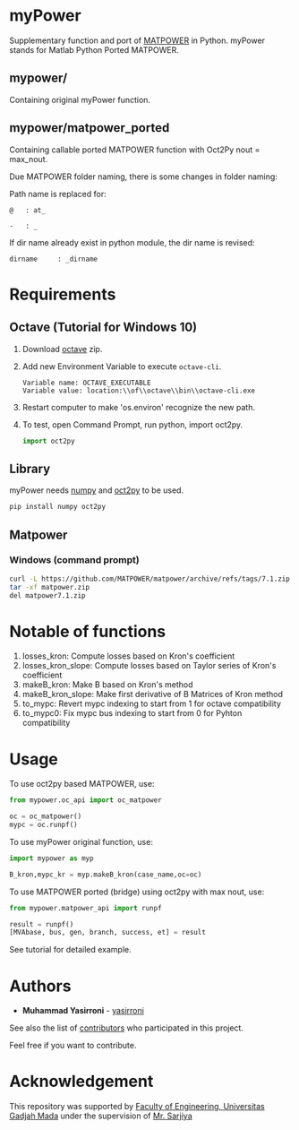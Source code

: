 # myPower

Supplementary function and port of [MATPOWER](https://github.com/MATPOWER/matpower) in Python. myPower stands for Matlab Python Ported MATPOWER.

## mypower/

Containing original myPower function.

## mypower/matpower_ported

Containing callable ported MATPOWER function with Oct2Py nout = max_nout.

Due MATPOWER folder naming, there is some changes in folder naming:

Path name is replaced for:

    @   : at_

    -   : _

If dir name already exist in python module, the dir name is revised:

    dirname     : _dirname

# Requirements

## Octave (Tutorial for Windows 10)

1. Download [octave](https://www.gnu.org/software/octave/download.html) zip.
2. Add new Environment Variable to execute `octave-cli`.

    ```
    Variable name: OCTAVE_EXECUTABLE
    Variable value: location:\\of\\octave\\bin\\octave-cli.exe
    ```

3. Restart computer to make 'os.environ' recognize the new path.
4. To test, open Command Prompt, run python, import oct2py.

    ```python
    import oct2py
    ```

## Library

myPower needs [numpy](https://github.com/numpy/numpy) and [oct2py](https://github.com/blink1073/oct2py) to be used.

```bash
pip install numpy oct2py
```

## Matpower

### Windows (command prompt)

```bash
curl -L https://github.com/MATPOWER/matpower/archive/refs/tags/7.1.zip > matpower.zip
tar -xf matpower.zip
del matpower7.1.zip
```

# Notable of functions

1. losses_kron: Compute losses based on Kron's coefficient
2. losses_kron_slope: Compute losses based on Taylor series of Kron's coefficient
3. makeB_kron: Make B based on Kron's method
4. makeB_kron_slope: Make first derivative of B Matrices of Kron method
5. to_mypc: Revert mypc indexing to start from 1 for octave compatibility
6. to_mypc0: Fix mypc bus indexing to start from 0 for Pyhton compatibility

# Usage

To use oct2py based MATPOWER, use:

```python
from mypower.oc_api import oc_matpower

oc = oc_matpower()
mypc = oc.runpf()
```

To use myPower original function, use:

```python
import mypower as myp

B_kron,mypc_kr = myp.makeB_kron(case_name,oc=oc)
```

To use MATPOWER ported (bridge) using oct2py with max nout, use:

```python
from mypower.matpower_api import runpf

result = runpf()
[MVAbase, bus, gen, branch, success, et] = result
```

See tutorial for detailed example.

# Authors

* **Muhammad Yasirroni** - [yasirroni](https://github.com/yasirroni)

See also the list of [contributors](https://github.com/yasirroni/myPower/graphs/contributors) who participated in this project.

Feel free if you want to contribute.

# Acknowledgement

This repository was supported by [Faculty of Engineering, Universitas Gadjah Mada](https://ft.ugm.ac.id/en/) under the supervision of [Mr. Sarjiya](https://www.researchgate.net/profile/Sarjiya_Sarjiya)